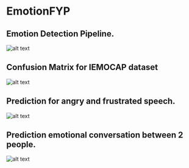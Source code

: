 # EmotionFYP

## Emotion Detection Pipeline.
![alt text](https://github.com/sadilchamishka/EmotionFYP/blob/master/Emosense%20Frontend%20App/Emotion%20detection%20pipeline.jpg?raw=true)

## Confusion Matrix for IEMOCAP dataset
![alt text](https://github.com/sadilchamishka/EmotionFYP/blob/master/Emosense%20Frontend%20App/Confusion%20Matrix.jpg?raw=true)

## Prediction for angry and frustrated speech.
![alt text](https://github.com/sadilchamishka/EmotionFYP/blob/master/Emosense%20Frontend%20App/Angry%20Utterence.png?raw=true)


## Prediction emotional conversation between 2 people.
![alt text](https://github.com/sadilchamishka/EmotionFYP/blob/master/Emosense%20Frontend%20App/Emotional%20Conversation.png?raw=true)
